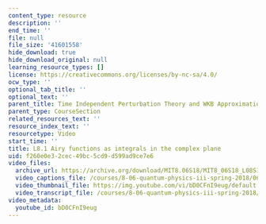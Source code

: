 ```yaml
---
content_type: resource
description: ''
end_time: ''
file: null
file_size: '41601558'
hide_download: true
hide_download_original: null
learning_resource_types: []
license: https://creativecommons.org/licenses/by-nc-sa/4.0/
ocw_type: ''
optional_tab_title: ''
optional_text: ''
parent_title: Time Independent Perturbation Theory and WKB Approximation
parent_type: CourseSection
related_resources_text: ''
resource_index_text: ''
resourcetype: Video
start_time: ''
title: L8.1 Airy functions as integrals in the complex plane
uid: f260e0e3-2cec-49bc-5cd9-d599ad9ce7e6
video_files:
  archive_url: https://archive.org/download/MIT8.06S18/MIT8_06S18_L08S1_300k.mp4
  video_captions_file: /courses/8-06-quantum-physics-iii-spring-2018/06a6f88e36285a109e96ea155ec97a33_bD0CFnI9eug.vtt
  video_thumbnail_file: https://img.youtube.com/vi/bD0CFnI9eug/default.jpg
  video_transcript_file: /courses/8-06-quantum-physics-iii-spring-2018/fae624d468be0e1600498e080e58d6da_bD0CFnI9eug.pdf
video_metadata:
  youtube_id: bD0CFnI9eug
---
```

